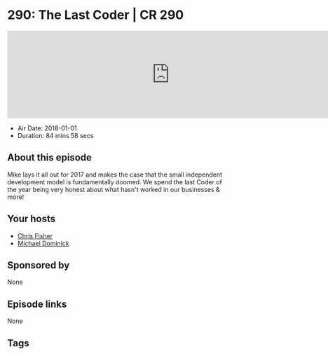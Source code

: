 # 290: The Last Coder | CR 290

<iframe src="https://player.fireside.fm/v2/MLf2ZzhC+77OKh0ll?theme=dark" width="740" height="200" frameborder="0" scrolling="no"></iframe>

* Air Date: 2018-01-01
* Duration: 84 mins 58 secs

## About this episode

Mike lays it all out for 2017 and makes the case that the small independent development model is fundamentally doomed. We spend the last Coder of the year being very honest about what hasn't worked in our businesses & more!

## Your hosts
* [Chris Fisher](https://coder.show/hosts/chrislas)
* [Michael Dominick](https://coder.show/hosts/michael)

## Sponsored by

None



## Episode links

None



## Tags

